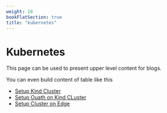 ```yaml
---
weight: 10
bookFlatSection: true
title: "kubernetes"
---
```


# Kubernetes

This page can be used to present upper level content for blogs. 

You can even build content of table like this

- [Setup Kind Cluster](/docs/Kubernetes/kind-cluster)
- [Setup Ouath on Kind CLuster](/docs/Kubernetes/Setup )
- [Setup Cluster on Edge](/docs/Kubernetes/KSS-Edge )
